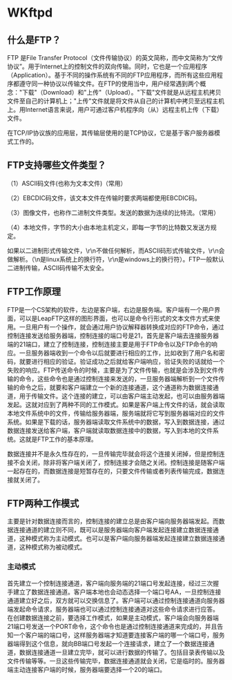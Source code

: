 # WKftpd
## 什么是FTP？  
FTP 是File Transfer Protocol（文件传输协议）的英文简称，而中文简称为“文传协议”。用于Internet上的控制文件的双向传输。同时，它也是一个应用程序（Application）。基于不同的操作系统有不同的FTP应用程序，而所有这些应用程序都遵守同一种协议以传输文件。在FTP的使用当中，用户经常遇到两个概念："下载"（Download）和"上传"（Upload）。"下载"文件就是从远程主机拷贝文件至自己的计算机上；"上传"文件就是将文件从自己的计算机中拷贝至远程主机上。用Internet语言来说，用户可通过客户机程序向（从）远程主机上传（下载）文件。  

在TCP/IP协议族的应用层，其传输层使用的是TCP协议，它是基于客户服务器模式工作的。

## FTP支持哪些文件类型？  

（1）ASCII码文件(也称为文本文件)（常用）

（2）EBCDIC码文件，该文本文件在传输时要求两端都使用EBCDIC码。

（3）图像文件，也称作二进制文件类型。发送的数据为连续的比特流。（常用）

（4）本地文件，字节的大小由本地主机定义，即每一字节的比特数又发送方规定。

如果以二进制形式传输文件，\r\n不做任何解析，而ASCII码形式传输文件，\r\n会做解析。（\n是linux系统上的换行符，\r\n是windows上的换行符）。FTP一般默认二进制传输，ASCII码传输不太安全。

## FTP工作原理

FTP是一个CS架构的软件，左边是客户端，右边是服务端。客户端有一个用户界面，可以是LeapFTP这样的图形界面，也可以是命令行形式的文本文件方式来使用。一旦用户有一个操作，就会通过用户协议解释器转换成对应的FTP命令，通过控制连接发送给服务器端，控制连接的端口号是21，首先是客户端去连接服务器端的21端口，建立了控制连接，控制连接主要是用于FTP命令以及FTP命令的响应。一旦服务器端收到一个命令以后就要进行相应的工作，比如收到了用户名和密码，就要进行相应的验证。验证成功之后就给客户端响应，验证失败的话就给一个失败的响应。FTP传送命令的时候，主要是为了文件传输，也就是会涉及到文件传输的命令，这些命令也是通过控制连接来发送的，一旦服务器端解析到一个文件传输的命令之后，就要和客户端建立一个新的连接通道，这个通道称为数据连接通道，用于传输文件。这个连接的建立，可以由客户端主动发起，也可以由服务器端发起。这就对应到了两种不同的工作模式。如果是客户端上传文件的话，就会读取本地文件系统中的文件，传输给服务器端，服务端就将它写到服务器端对应的文件系统。如果是下载的话，服务器端读取文件系统中的数据，写入到数据连接，通过数据连接发送给客户端，客户端就读取数据连接中的数据，写入到本地的文件系统。这就是FTP工作的基本原理。

数据连接并不是永久性存在的，一旦传输完毕就会将这个连接关闭掉，但是控制连接不会关闭，除非将客户端关闭了，控制连接才会随之关闭。控制连接是随客户端一起存在的，而数据连接是短暂存在的，只要文件传输或者列表传输完成，数据连接就关闭了。

## FTP两种工作模式
主要是针对数据连接而言的，控制连接的建立总是由客户端向服务器端发起。而数据连接通道的建立则不同，既可以是服务器端向客户端发起连接建立数据连接通道，这种模式称为主动模式。也可以是客户端向服务器端发起连接建立数据连接通道，这种模式称为被动模式。

### 主动模式
首先建立一个控制连接通道，客户端向服务端的21端口号发起连接，经过三次握手建立了数据连接通道。客户端本地也会动态选择一个端口号AA，一旦控制连接通道建立好之后，双方就可以交换信息了。客户端可以通过控制连接通道向服务器端发起命令请求，服务器端也可以通过控制连接通道对这些命令请求进行应答。
在创建数据连接之前，要选择工作模式，如果是主动模式，客户端会向服务器端21端口号发送一个PORT命令，这个命令也是通过控制连接通道来完成的，并且告知一个客户端的端口号，这样服务器端才知道要连接客户端的哪一个端口号，服务器端得到这个信息，就向BB端口号发起一个连接请求，建立了一个数据连接通道，数据连接通道一旦建立完毕，就可以进行数据的传输了。包括目录表传输以及文件传输等等。一旦这些传输完毕，数据连接通道就会关闭，它是临时的。服务器端主动连接客户端的时候，服务器端要选择一个20的端口。

